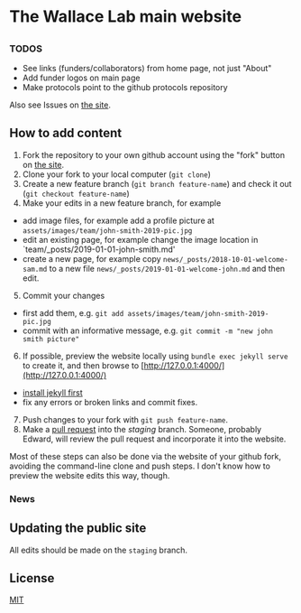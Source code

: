 # The Wallace Lab main website

##


### TODOS

- See links (funders/collaborators) from home page, not just "About"
- Add funder logos on main page
- Make protocols point to the github protocols repository

Also see Issues on [the site](https://github.com/ewallace/ewallace.github.io).

## How to add content

1. Fork the repository to your own github account using the "fork" button on [the site](https://github.com/ewallace/ewallace.github.io). 
2. Clone your fork to your local computer (`git clone`)
3. Create a new feature branch (`git branch feature-name`) and check it out (`git checkout feature-name`)
4. Make your edits in a new feature branch, for example
  - add image files, for example add a profile picture at `assets/images/team/john-smith-2019-pic.jpg`
  - edit an existing page, for example change the image location in `team/_posts/2019-01-01-john-smith.md'
  - create a new page, for example copy `news/_posts/2018-10-01-welcome-sam.md` to a new file `news/_posts/2019-01-01-welcome-john.md` and then edit.
5. Commit your changes
  - first add them, e.g. `git add assets/images/team/john-smith-2019-pic.jpg`
  - commit with an informative message, e.g. `git commit -m "new john smith picture"`
6. If possible, preview the website locally using `bundle exec jekyll serve` to create it, and then browse to [http://127.0.0.1:4000/](http://127.0.0.1:4000/)
  - [install jekyll first](https://jekyllrb.com/docs/installation/)
  - fix any errors or broken links and commit fixes.
7. Push changes to your fork with `git push feature-name`.
8. Make a [pull request](https://help.github.com/en/articles/about-pull-requests) into the *staging* branch. Someone, probably Edward, will review the pull request and incorporate it into the website.

Most of these steps can also be done via the website of your github fork, avoiding the command-line clone and push steps. I don't know how to preview the website edits this way, though.

### News

## Updating the public site

All edits should be made on the `staging` branch.


## License

[MIT](http://opensource.org/licenses/MIT)
